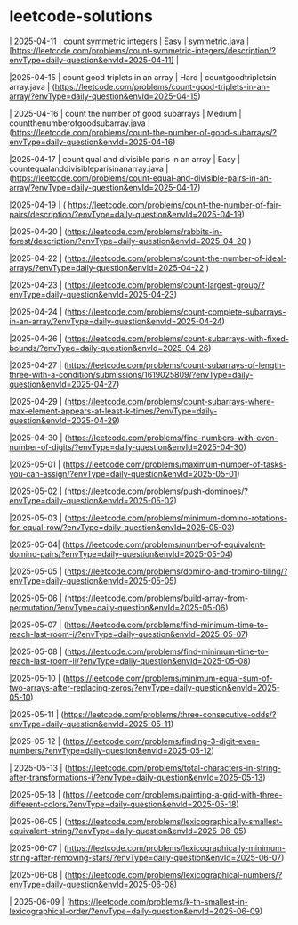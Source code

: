 # leetcode-solutions
| 2025-04-11 | count symmetric integers | Easy | symmetric.java | [https://leetcode.com/problems/count-symmetric-integers/description/?envType=daily-question&envId=2025-04-11] | 

|2025-04-15 | count good  triplets in an array | Hard | countgoodtripletsin array.java | (https://leetcode.com/problems/count-good-triplets-in-an-array/?envType=daily-question&envId=2025-04-15)

| 2025-04-16 | count the number of good subarrays | Medium | countthenumberofgoodsubarray.java |
(https://leetcode.com/problems/count-the-number-of-good-subarrays/?envType=daily-question&envId=2025-04-16)


|2025-04-17 | count qual and divisible paris in an array | Easy | countequalanddivisibleparisinanarray.java | (https://leetcode.com/problems/count-equal-and-divisible-pairs-in-an-array/?envType=daily-question&envId=2025-04-17)


|2025-04-19 | ( https://leetcode.com/problems/count-the-number-of-fair-pairs/description/?envType=daily-question&envId=2025-04-19)

|2025-04-20 | (https://leetcode.com/problems/rabbits-in-forest/description/?envType=daily-question&envId=2025-04-20 )

|2025-04-22 | (https://leetcode.com/problems/count-the-number-of-ideal-arrays/?envType=daily-question&envId=2025-04-22 )

|2025-04-23 | (https://leetcode.com/problems/count-largest-group/?envType=daily-question&envId=2025-04-23)

|2025-04-24 | (https://leetcode.com/problems/count-complete-subarrays-in-an-array/?envType=daily-question&envId=2025-04-24)

|2025-04-26 | (https://leetcode.com/problems/count-subarrays-with-fixed-bounds/?envType=daily-question&envId=2025-04-26)

|2025-04-27 | (https://leetcode.com/problems/count-subarrays-of-length-three-with-a-condition/submissions/1619025809/?envType=daily-question&envId=2025-04-27)


|2025-04-29 | (https://leetcode.com/problems/count-subarrays-where-max-element-appears-at-least-k-times/?envType=daily-question&envId=2025-04-29)

|2025-04-30 | (https://leetcode.com/problems/find-numbers-with-even-number-of-digits/?envType=daily-question&envId=2025-04-30)

|2025-05-01 | (https://leetcode.com/problems/maximum-number-of-tasks-you-can-assign/?envType=daily-question&envId=2025-05-01)

|2025-05-02 | (https://leetcode.com/problems/push-dominoes/?envType=daily-question&envId=2025-05-02)

|2025-05-03 | (https://leetcode.com/problems/minimum-domino-rotations-for-equal-row/?envType=daily-question&envId=2025-05-03)

|2025-05-04| (https://leetcode.com/problems/number-of-equivalent-domino-pairs/?envType=daily-question&envId=2025-05-04)

|2025-05-05 | (https://leetcode.com/problems/domino-and-tromino-tiling/?envType=daily-question&envId=2025-05-05)

|2025-05-06 | (https://leetcode.com/problems/build-array-from-permutation/?envType=daily-question&envId=2025-05-06)

|2025-05-07 | (https://leetcode.com/problems/find-minimum-time-to-reach-last-room-i/?envType=daily-question&envId=2025-05-07)

|2025-05-08 | (https://leetcode.com/problems/find-minimum-time-to-reach-last-room-ii/?envType=daily-question&envId=2025-05-08)

|2025-05-10 | (https://leetcode.com/problems/minimum-equal-sum-of-two-arrays-after-replacing-zeros/?envType=daily-question&envId=2025-05-10)

|2025-05-11 | (https://leetcode.com/problems/three-consecutive-odds/?envType=daily-question&envId=2025-05-11)

|2025-05-12 | (https://leetcode.com/problems/finding-3-digit-even-numbers/?envType=daily-question&envId=2025-05-12)

| 2025-05-13 | (https://leetcode.com/problems/total-characters-in-string-after-transformations-i/?envType=daily-question&envId=2025-05-13)

|2025-05-18 | (https://leetcode.com/problems/painting-a-grid-with-three-different-colors/?envType=daily-question&envId=2025-05-18)


|2025-06-05 | (https://leetcode.com/problems/lexicographically-smallest-equivalent-string/?envType=daily-question&envId=2025-06-05)


|2025-06-07 | (https://leetcode.com/problems/lexicographically-minimum-string-after-removing-stars/?envType=daily-question&envId=2025-06-07)

|2025-06-08 | (https://leetcode.com/problems/lexicographical-numbers/?envType=daily-question&envId=2025-06-08)

| 2025-06-09 | (https://leetcode.com/problems/k-th-smallest-in-lexicographical-order/?envType=daily-question&envId=2025-06-09)
